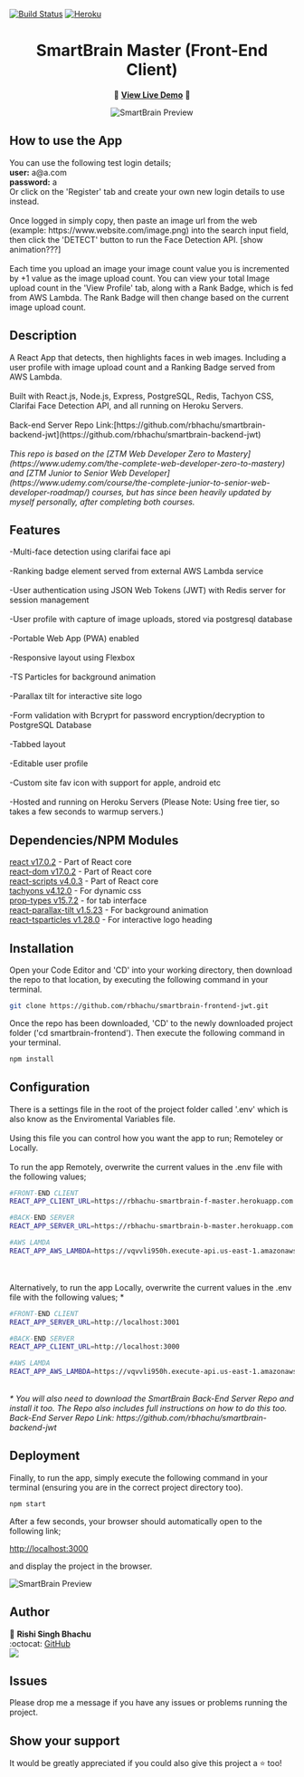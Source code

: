 [![Build Status](https://travis-ci.org/gelstudios/gitfiti.svg?branch=master)](https://github.com/rbhachu/smartbrain-frontend-jwt) [![Heroku](https://heroku-badge.herokuapp.com/?app=rbhachu-smartbrain-f-master)](https://github.com/rbhachu/smartbrain-frontend-jwt) 


<h1 align="center">SmartBrain Master (Front-End Client)</h1>
<div align="center">

:rocket: **[View Live Demo](https://rbhachu-smartbrain-f-master.herokuapp.com/)** :rocket:<br>

![SmartBrain Preview](./src/images/site-demo.gif)

</div>

## How to use the App
<p>
You can use the following test login details;
<br>
<b>user:</b> a@a.com
<br>
<b>password:</b> a
<br>
Or click on the 'Register' tab and create your own new login details to use instead.
<br><br>
Once logged in simply copy, then paste an image url from the web (example:  https://www.website.com/image.png) into the search input field, then click the 'DETECT' button to run the Face Detection API. [show animation???]
<br><br>
Each time you upload an image your image count value you is incremented by +1 value as the image upload count. You can view your total Image upload count in the 'View Profile' tab, along with a Rank Badge, which is fed from AWS Lambda. The Rank Badge will then change based on the current image upload count.
<p/>


## Description
<p>
A React App that detects, then highlights faces in web images. Including a user profile with image upload count and a Ranking Badge served from AWS Lambda. 
<br><br>
Built with React.js, Node.js, Express, PostgreSQL, Redis, Tachyon CSS, Clarifai Face Detection API, and all running on Heroku Servers. 
<br><br>
Back-end Server Repo Link:[https://github.com/rbhachu/smartbrain-backend-jwt](https://github.com/rbhachu/smartbrain-backend-jwt)
<br><br>
<i>This repo is based on the [ZTM Web Developer Zero to Mastery](https://www.udemy.com/the-complete-web-developer-zero-to-mastery) and [ZTM Junior to Senior Web Developer](https://www.udemy.com/course/the-complete-junior-to-senior-web-developer-roadmap/) courses, but has since been heavily updated by myself personally, after completing both courses.</i>
</p>

## Features
<p>
-Multi-face detection using clarifai face api
<br><br>
-Ranking badge element served from external AWS Lambda service
<br><br>
-User authentication using JSON Web Tokens (JWT) with Redis server for session management
<br><br>
-User profile with capture of image uploads, stored via postgresql database
<br><br>
-Portable Web App (PWA) enabled 
<br><br>
-Responsive layout using Flexbox
<br><br>
-TS Particles for background animation
<br><br>
-Parallax tilt for interactive site logo
<br><br>
-Form validation with Bcryprt for password encryption/decryption to PostgreSQL Database
<br><br>
-Tabbed layout
<br><br>
-Editable user profile
<br><br>
-Custom site fav icon with support for apple, android etc
<br><br>
-Hosted and running on Heroku Servers (Please Note: Using free tier, so takes a few seconds to warmup servers.)
</p>


## Dependencies/NPM Modules
[react v17.0.2](https://www.npmjs.com/package/react) - Part of React core<br>
[react-dom v17.0.2](https://www.npmjs.com/package/react-dom) - Part of React core<br>
[react-scripts v4.0.3](https://www.npmjs.com/package/react-scripts) - Part of React core<br>
[tachyons v4.12.0](https://www.npmjs.com/package/tachyons) - For dynamic css<br>
[prop-types v15.7.2](https://www.npmjs.com/package/prop-types) - for tab interface<br>
[react-parallax-tilt v1.5.23](https://www.npmjs.com/package/react-parallax-tilt) - For background animation<br>
[react-tsparticles v1.28.0](https://www.npmjs.com/package/react-tsparticles) - For interactive logo heading<br>



## Installation
<p>Open your Code Editor and 'CD' into your working directory, then download the repo to that location, by executing the following command in your terminal.<p>

```sh
git clone https://github.com/rbhachu/smartbrain-frontend-jwt.git
```
<p>Once the repo has been downloaded, 'CD' to the newly downloaded project folder ('cd smartbrain-frontend'). Then execute the following command in your terminal.<p>

```sh
npm install
```


## Configuration
<p>There is a settings file in the root of the project folder called '.env' which is also know as the Enviromental Variables file.
<br><br>
Using this file you can control how you want the app to run; Remoteley or Locally.
<br><br>
To run the app Remotely, overwrite the current values in the .env file with the following values;
<br>

```sh
#FRONT-END CLIENT
REACT_APP_CLIENT_URL=https://rbhachu-smartbrain-f-master.herokuapp.com

#BACK-END SERVER
REACT_APP_SERVER_URL=https://rbhachu-smartbrain-b-master.herokuapp.com

#AWS LAMDA
REACT_APP_AWS_LAMBDA=https://vqvvli950h.execute-api.us-east-1.amazonaws.com
```
<br>
<br>
Alternatively, to run the app Locally, overwrite the current values in the .env file with the following values; *
<br>

```sh
#FRONT-END CLIENT
REACT_APP_SERVER_URL=http://localhost:3001

#BACK-END SERVER
REACT_APP_CLIENT_URL=http://localhost:3000

#AWS LAMDA
REACT_APP_AWS_LAMBDA=https://vqvvli950h.execute-api.us-east-1.amazonaws.com
```

<br>
<i>* You will also need to download the SmartBrain Back-End Server Repo and install it too. The Repo also includes full instructions on how to do this too.
Back-End Server Repo Link: https://github.com/rbhachu/smartbrain-backend-jwt</i>
</p>



## Deployment
<p>Finally, to run the app, simply execute the following command in your terminal (ensuring you are in the correct project directory too).</p>

```sh
npm start
```
<p>After a few seconds, your browser should automatically open to the following link;

[http://localhost:3000](http://localhost:3000)

and display the project in the browser.</p>
![SmartBrain Preview](./src/images/site-preview.png)



## Author
👤 **Rishi Singh Bhachu**<br>
:octocat: [GitHub](https://github.com/rbhachu)<br>
<a target="_blank" title="https://www.linkedin.com/in/RishiSinghBhachu/" href="https://www.linkedin.com/in/RishiSinghBhachu/"><img src="https://img.shields.io/badge/-Rishi&nbsp;Singh&nbsp;Bhachu-0077B5?style=flat&logo=Linkedin&logoColor=white"/></a>


## Issues
Please drop me a message if you have any issues or problems running the project.

## Show your support
It would be greatly appreciated if you could also give this project a ⭐️ too!